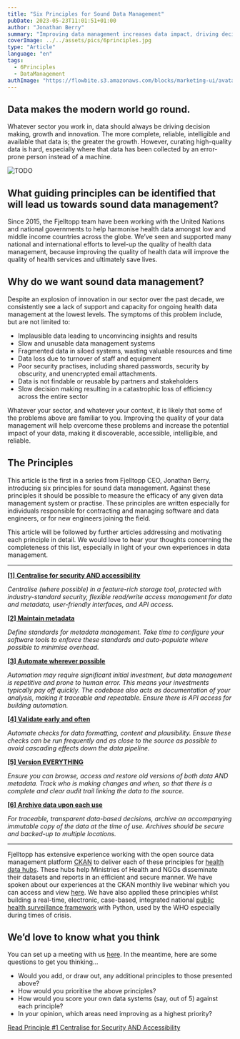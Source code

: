 ```yaml
---
title: "Six Principles for Sound Data Management"
pubDate: 2023-05-23T11:01:51+01:00
author: "Jonathan Berry"
summary: "Improving data management increases data impact, driving decision making, growth and innovation in your sector."
coverImage: ../../assets/pics/6principles.jpg
type: "Article"
language: "en"
tags:
  - 6Principles
  - DataManagement
authImage: "https://flowbite.s3.amazonaws.com/blocks/marketing-ui/avatars/bonnie-green.png"
---
```


## Data makes the modern world go round.

Whatever sector you work in, data should always be driving decision making, growth and innovation. The more complete, reliable, intelligible and available that data is; the greater the growth. However, curating high-quality data is hard, especially where that data has been collected by an error-prone person instead of a machine.

<Image class="w-full md:w-1/3 md:float-right py-5 md:pl-5" src="/fjelltopp-astro/src/assets/pics/team-at-who-jordan.jpg" alt="TODO"/>

## What guiding principles can be identified that will lead us towards sound data management?

Since 2015, the Fjelltopp team have been working with the United Nations and national governments to help harmonise health data amongst low and middle income countries across the globe. We’ve seen and supported many national and international efforts to level-up the quality of health data management, because improving the quality of health data will improve the quality of health services and ultimately save lives.

## Why do we want sound data management?

Despite an explosion of innovation in our sector over the past decade, we consistently see a lack of support and capacity for ongoing health data management at the lowest levels. The symptoms of this problem include, but are not limited to:

- Implausible data leading to unconvincing insights and results
- Slow and unusable data management systems
- Fragmented data in siloed systems, wasting valuable resources and time
- Data loss due to turnover of staff and equipment
- Poor security practises, including shared passwords, security by obscurity, and unencrypted email attachments.
- Data is not findable or reusable by partners and stakeholders
- Slow decision making resulting in a catastrophic loss of efficiency across the entire sector

Whatever your sector, and whatever your context, it is likely that some of the problems above are familiar to you. Improving the quality of your data management will help overcome these problems and increase the potential impact of your data, making it discoverable, accessible, intelligible, and reliable.

## The Principles

This article is the first in a series from Fjelltopp CEO, Jonathan Berry, introducing six principles for sound data management. Against these principles it should be possible to measure the efficacy of any given data management system or practise. These principles are written especially for individuals responsible for contracting and managing software and data engineers, or for new engineers joining the field.

This article will be followed by further articles addressing and motivating each principle in detail. We would love to hear your thoughts concerning the completeness of this list, especially in light of your own experiences in data management.

---

[**\[1\]** **Centralise for security AND accessibility**](/data-management-principle-secure-but-accessible-data/)

_Centralise (where possible) in a feature-rich storage tool, protected with industry-standard security, flexible read/write access management for data and metadata, user-friendly interfaces, and API access._

**[\[2\] Maintain metadata](/data-management-principle-maintain-metadata)**

_Define standards for metadata management. Take time to configure your software tools to enforce these standards and auto-populate where possible to minimise overhead._

**[\[3\] **Automate wherever possible**](/data-management-principle-automate-wherever-possible)**

_Automation may require significant initial investment, but data management is repetitive and prone to human error. This means your investments typically pay off quickly. The codebase also acts as documentation of your analysis, making it traceable and repeatable. Ensure there is API access for building automation._

**[\[4\] Validate early and often](/data-management-principle-validate-early--often)**

_Automate checks for data formatting, content and plausibility. Ensure these checks can be run frequently and as close to the source as possible to avoid cascading effects down the data pipeline._

**[\[5\] **Version EVERYTHING**](/data-management-principle-version-everything)**

_Ensure you can browse, access and restore old versions of both data AND metadata. Track who is making changes and when, so that there is a complete and clear audit trail linking the data to the source._

**[\[6\] **Archive data upon each use**](/data-management-principle-archive-data-upon-each-use)**

_For traceable, transparent data-based decisions, archive an accompanying immutable copy of the data at the time of use. Archives should be secure and backed-up to multiple locations._

---

Fjelltopp has extensive experience working with the open source data management platform [CKAN](https://ckan.org/) to deliver each of these principles for [health data hubs](https://datahubs.fjelltopp.org/). These hubs help Ministries of Health and NGOs disseminate their datasets and reports in an efficient and secure manner. We have spoken about our experiences at the CKAN monthly live webinar which you can access and view [here](https://www.youtube.com/watch?v=hpUVpd6DtMo). We have also applied these principles whilst building a real-time, electronic, case-based, integrated national [public health surveillance framework](https://healthsurveillance.fjelltopp.org/) with Python, used by the WHO especially during times of crisis.

## We’d love to know what you think

You can set up a meeting with us [here](https://docs.google.com/forms/d/e/1FAIpQLSdzzKi5MGz4I45KUxFhOfdwXAr9gNzWs5CRi9REblm3LVI0Hg/viewform). In the meantime, here are some questions to get you thinking…

- Would you add, or draw out, any additional principles to those presented above?
- How would you prioritise the above principles?
- How would you score your own data systems (say, out of 5) against each principle?
- In your opinion, which areas need improving as a highest priority?

[Read Principle #1 Centralise for Security AND Accessibility](/secure-but-accessible-data/)

